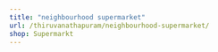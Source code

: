 ```yaml
---
title: "neighbourhood supermarket"
url: /thiruvanathapuram/neighbourhood-supermarket/
shop: Supermarkt
---
```


